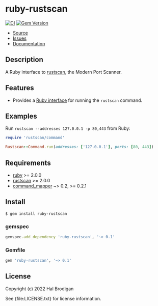 # ruby-rustscan

[![CI](https://github.com/postmodern/ruby-rustscan/actions/workflows/ruby.yml/badge.svg)](https://github.com/postmodern/ruby-rustscan/actions/workflows/ruby.yml)
[![Gem Version](https://badge.fury.io/rb/ruby-rustscan.svg)](https://badge.fury.io/rb/ruby-rustscan)

* [Source](https://github.com/postmodern/ruby-rustscan/)
* [Issues](https://github.com/postmodern/ruby-rustscan/issues)
* [Documentation](http://rubydoc.info/gems/ruby-rustscan/frames)

## Description

A Ruby interface to [rustscan], the Modern Port Scanner.

## Features

* Provides a [Ruby interface][Rustscan::Command] for running the `rustscan`
  command.

[Rustscan::Command]: https://rubydoc.info/gems/ruby-rustscan/Rustscan/Command

## Examples

Run `rustscan --addresses 127.0.0.1 -p 80,443` from Ruby:

```ruby
require 'rustscan/command'

Rustscan::Command.run(addresses: ['127.0.0.1'], ports: [80, 443])
```

## Requirements

* [ruby] >= 2.0.0
* [rustscan] >= 2.0.0
* [command_mapper] ~> 0.2, >= 0.2.1

[ruby]: https://www.ruby-lang.org/
[command_mapper]: https://github.com/postmodern/command_mapper.rb#readme

## Install

```shell
$ gem install ruby-rustscan
```

### gemspec

```ruby
gemspec.add_dependency 'ruby-rustscan', '~> 0.1'
```

### Gemfile

```ruby
gem 'ruby-rustscan', '~> 0.1'
```

## License

Copyright (c) 2022 Hal Brodigan

See {file:LICENSE.txt} for license information.

[rustscan]: https://github.com/OJ/rustscan#readme
